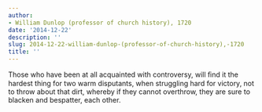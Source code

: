 ```yaml
---
author:
- William Dunlop (professor of church history), 1720
date: '2014-12-22'
description: ''
slug: 2014-12-22-william-dunlop-(professor-of-church-history),-1720
title: ''
---
```

Those who have been at all acquainted with controversy, will ﬁnd it the hardest thing for two warm disputants, when struggling hard for victory, not to throw about that dirt, whereby if they cannot overthrow, they are sure to blacken and bespatter, each other.



